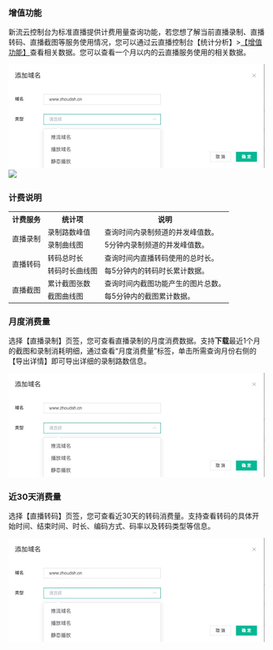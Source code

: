 ### 增值功能

新流云控制台为标准直播提供计费用量查询功能，若您想了解当前直播录制、直播转码、直播截图等服务使用情况，您可以通过云直播控制台【统计分析】>[【增值功能】]()查看相关数据。您可以查看一个月以内的云直播服务使用的相关数据。

![](https://github.com/zhoudshu/documents/blob/main/images/cloudlive/cloudlive_03.png)
<img src="https://main.qcloudimg.com/raw/d2b1f59fb28ad9b506c36b5c031c024c.png" width="750px"/>

### 计费说明


<table>
<tr><th>计费服务</th><th>统计项</th><th>说明</th></tr>
<tr>
<td  rowspan="3">直播录制</td>
</tr><tr>
<td>录制路数峰值</td>
<td>查询时间内录制频道的并发峰值数。</td>
</tr><tr>
<td>录制曲线图</td>
<td>5分钟内录制频道的并发峰值数。</td>
</tr><tr>
<td  rowspan="3">直播转码</td>
</tr><tr>
<td>转码总时长</td>
<td>查询时间内直播转码使用的总时长。</td>
</tr><tr>
<td>转码时长曲线图</td>
<td>每5分钟内的转码时长累计数据。</td>
</tr><tr>
<td  rowspan="3">直播截图</td>
</tr><tr>
<td>累计截图张数</td>
<td>查询时间内截图功能产生的图片总数。</td>
</tr><tr>
<td>截图曲线图</td>
<td>每5分钟内的截图累计数据。</td>
</tr></table>


### 月度消费量
选择【直播录制】页签，您可查看直播录制的月度消费数据。支持**下载**最近1个月的截图和录制消耗明细，通过查看“月度消费量”标签，单击所需查询月份右侧的【导出详情】即可导出详细的录制路数信息。

![](https://github.com/zhoudshu/documents/blob/main/images/cloudlive/cloudlive_03.png)

### 近30天消费量

选择【直播转码】页签，您可查看近30天的转码消费量。支持查看转码的具体开始时间、结束时间、时长、编码方式、码率以及转码类型等信息。

![](https://github.com/zhoudshu/documents/blob/main/images/cloudlive/cloudlive_03.png)
